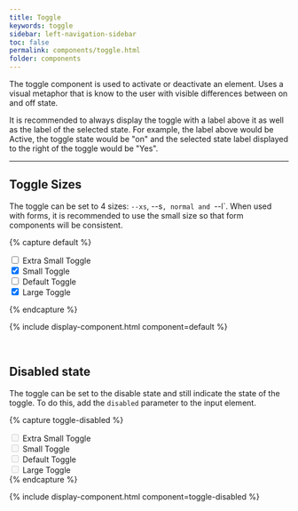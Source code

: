 ```yaml
---
title: Toggle
keywords: toggle
sidebar: left-navigation-sidebar
toc: false
permalink: components/toggle.html
folder: components
---
```


The toggle component is used to activate or deactivate an element. Uses a visual metaphor that is know to the user with visible differences between on and off state.

It is recommended to always display the toggle with a label above it as well as the label of the selected state. For example, the label above would be Active, the toggle state would be "on" and the selected state label displayed to the right of the toggle would be "Yes".

<hr/>

## Toggle Sizes

The toggle can be set to 4 sizes: `--xs`, --s`, normal and `--l`. When used with forms, it is recommended to use the small size so that form components will be consistent.


{% capture default %}
<div class="fd-form__item fd-form__item--check">
    <label class="fd-form__label" for="ImBw4551">
        <span class="fd-toggle fd-toggle--xs fd-form__control">
            <input type="checkbox" name="" value="" id="ImBw4551">
            <span class="fd-toggle__switch" role="presentation"></span>
        </span>
        Extra Small Toggle
    </label>
</div>

<div class="fd-form__item fd-form__item--check">
    <label class="fd-form__label" for="ImBw4551">
        <span class="fd-toggle fd-toggle--s fd-form__control">
            <input type="checkbox" name="" value="" id="ImBw4551" checked>
            <span class="fd-toggle__switch" role="presentation"></span>
        </span>
        Small Toggle
    </label>
</div>

<div class="fd-form__item fd-form__item--check">
    <label class="fd-form__label" for="P3D2k380">
        <span class="fd-toggle fd-form__control">
            <input type="checkbox" name="" value="" id="P3D2k380">
            <span class="fd-toggle__switch" role="presentation"></span>
        </span>
        Default Toggle
    </label>
</div>

<div class="fd-form__item fd-form__item--check">
    <label class="fd-form__label" for="V2bRj442">
        <span class="fd-toggle fd-toggle--l fd-form__control">
            <input type="checkbox" name="" value="" id="V2bRj442" checked>
            <span class="fd-toggle__switch" role="presentation"></span>
        </span>
        Large Toggle
    </label>
</div>

{% endcapture %}

{% include display-component.html component=default %}

<br/>

## Disabled state

The toggle can be set to the disable state and still indicate the state of the toggle. To do this, add the `disabled` parameter to the input element.

{% capture toggle-disabled %}
<div class="fd-form__item fd-form__item--check">
    <label class="fd-form__label" for="ImBw4551">
        <span class="fd-toggle fd-toggle--xs fd-form__control">
            <input type="checkbox" name="" value="" id="ImBw4551" disabled>
            <span class="fd-toggle__switch" role="presentation"></span>
        </span>
        Extra Small Toggle
    </label>
</div>

<div class="fd-form__item fd-form__item--check">
    <label class="fd-form__label" for="ImBw4551">
        <span class="fd-toggle fd-toggle--s fd-form__control">
            <input type="checkbox" name="" value="" id="ImBw4551" disabled>
            <span class="fd-toggle__switch" role="presentation"></span>
        </span>
        Small Toggle
    </label>
</div>

<div class="fd-form__item fd-form__item--check">
    <label class="fd-form__label" for="P3D2k380">
        <span class="fd-toggle fd-form__control">
            <input type="checkbox" name="" value="" id="P3D2k380" disabled>
            <span class="fd-toggle__switch" role="presentation"></span>
        </span>
        Default Toggle
    </label>
</div>

<div class="fd-form__item fd-form__item--check">
    <label class="fd-form__label" for="V2bRj442">
        <span class="fd-toggle fd-toggle--l fd-form__control">
            <input type="checkbox" name="" value="" id="V2bRj442" disabled>
            <span class="fd-toggle__switch" role="presentation"></span>
        </span>
        Large Toggle
    </label>
</div>
{% endcapture %}

{% include display-component.html component=toggle-disabled %}
